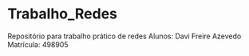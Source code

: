 # Trabalho_Redes
Repositório para trabalho prático de redes 
Alunos: Davi Freire Azevedo
Matrícula: 498905
